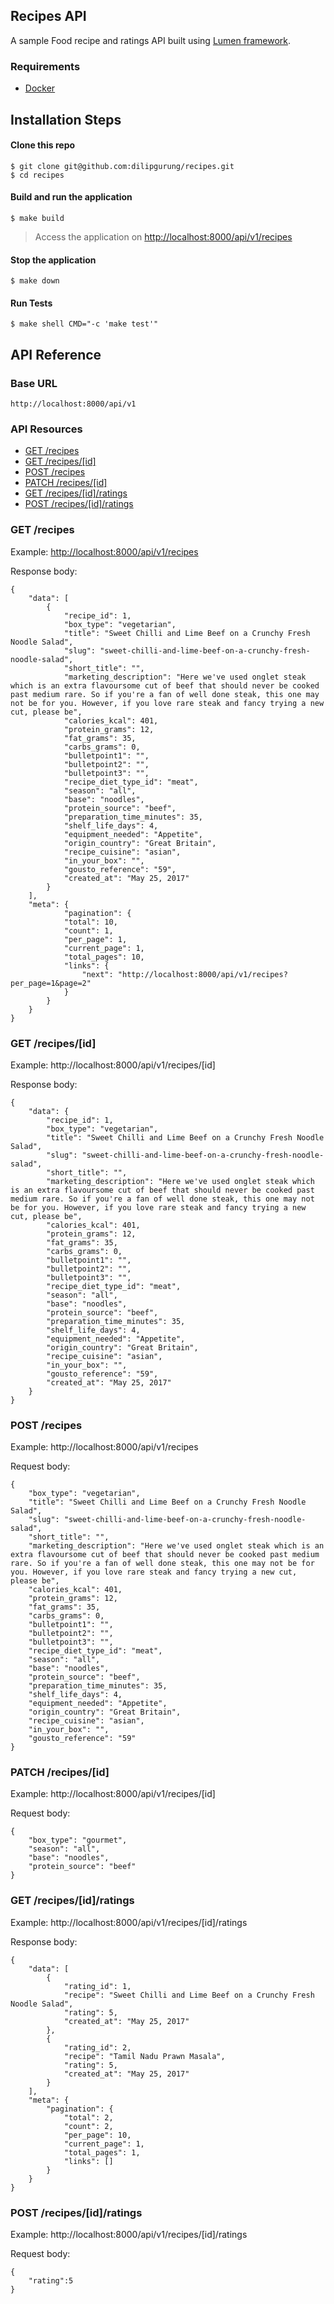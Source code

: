 ## Recipes API
A sample Food recipe and ratings API built using [Lumen framework](https://lumen.laravel.com/).

### Requirements
   - [Docker](https://www.docker.com/get-started)

## Installation Steps

#### Clone this repo
```
$ git clone git@github.com:dilipgurung/recipes.git
$ cd recipes
```	

#### Build and run the application
```
$ make build
```	
> Access the application on [http://localhost:8000/api/v1/recipes](http://localhost:8000/api/v1/recipes)
 

#### Stop the application
```
$ make down
```	

#### Run Tests
```
$ make shell CMD="-c 'make test'"
```


## API Reference

### Base URL 
	http://localhost:8000/api/v1

### API Resources
- [GET /recipes](#get-recipes)
- [GET /recipes/[id]](#get-recipesid)
- [POST /recipes](#post-recipes)
- [PATCH /recipes/[id]](#patch-recipesid)
- [GET /recipes/[id]/ratings](#get-recipesidratings)
- [POST /recipes/[id]/ratings](#post-recipesidratings)


### GET /recipes
Example: [http://localhost:8000/api/v1/recipes](http://localhost:8000/api/v1/recipes)

Response body:

    {
        "data": [
            {
                "recipe_id": 1,
                "box_type": "vegetarian",
                "title": "Sweet Chilli and Lime Beef on a Crunchy Fresh Noodle Salad",
                "slug": "sweet-chilli-and-lime-beef-on-a-crunchy-fresh-noodle-salad",
                "short_title": "",
                "marketing_description": "Here we've used onglet steak which is an extra flavoursome cut of beef that should never be cooked past medium rare. So if you're a fan of well done steak, this one may not be for you. However, if you love rare steak and fancy trying a new cut, please be",
                "calories_kcal": 401,
                "protein_grams": 12,
                "fat_grams": 35,
                "carbs_grams": 0,
                "bulletpoint1": "",
                "bulletpoint2": "",
                "bulletpoint3": "",
                "recipe_diet_type_id": "meat",
                "season": "all",
                "base": "noodles",
                "protein_source": "beef",
                "preparation_time_minutes": 35,
                "shelf_life_days": 4,
                "equipment_needed": "Appetite",
                "origin_country": "Great Britain",
                "recipe_cuisine": "asian",
                "in_your_box": "",
                "gousto_reference": "59",
                "created_at": "May 25, 2017"
            }
        ],
        "meta": {
                "pagination": {
                "total": 10,
                "count": 1,
                "per_page": 1,
                "current_page": 1,
                "total_pages": 10,
                "links": {
                    "next": "http://localhost:8000/api/v1/recipes?per_page=1&page=2"
                }
            }
        }
    }

### GET /recipes/[id]
Example: http://localhost:8000/api/v1/recipes/[id]

Response body:

    {
        "data": {
            "recipe_id": 1,
            "box_type": "vegetarian",
            "title": "Sweet Chilli and Lime Beef on a Crunchy Fresh Noodle Salad",
            "slug": "sweet-chilli-and-lime-beef-on-a-crunchy-fresh-noodle-salad",
            "short_title": "",
            "marketing_description": "Here we've used onglet steak which is an extra flavoursome cut of beef that should never be cooked past medium rare. So if you're a fan of well done steak, this one may not be for you. However, if you love rare steak and fancy trying a new cut, please be",
            "calories_kcal": 401,
            "protein_grams": 12,
            "fat_grams": 35,
            "carbs_grams": 0,
            "bulletpoint1": "",
            "bulletpoint2": "",
            "bulletpoint3": "",
            "recipe_diet_type_id": "meat",
            "season": "all",
            "base": "noodles",
            "protein_source": "beef",
            "preparation_time_minutes": 35,
            "shelf_life_days": 4,
            "equipment_needed": "Appetite",
            "origin_country": "Great Britain",
            "recipe_cuisine": "asian",
            "in_your_box": "",
            "gousto_reference": "59",
            "created_at": "May 25, 2017"
        }
    }

### POST /recipes
Example: http://localhost:8000/api/v1/recipes

Request body:

    {
        "box_type": "vegetarian",
        "title": "Sweet Chilli and Lime Beef on a Crunchy Fresh Noodle Salad",
        "slug": "sweet-chilli-and-lime-beef-on-a-crunchy-fresh-noodle-salad",
        "short_title": "",
        "marketing_description": "Here we've used onglet steak which is an extra flavoursome cut of beef that should never be cooked past medium rare. So if you're a fan of well done steak, this one may not be for you. However, if you love rare steak and fancy trying a new cut, please be",
        "calories_kcal": 401,
        "protein_grams": 12,
        "fat_grams": 35,
        "carbs_grams": 0,
        "bulletpoint1": "",
        "bulletpoint2": "",
        "bulletpoint3": "",
        "recipe_diet_type_id": "meat",
        "season": "all",
        "base": "noodles",
        "protein_source": "beef",
        "preparation_time_minutes": 35,
        "shelf_life_days": 4,
        "equipment_needed": "Appetite",
        "origin_country": "Great Britain",
        "recipe_cuisine": "asian",
        "in_your_box": "",
        "gousto_reference": "59"
    }

### PATCH /recipes/[id]
Example: http://localhost:8000/api/v1/recipes/[id]

Request body:

    {
        "box_type": "gourmet",
        "season": "all",
        "base": "noodles",
        "protein_source": "beef"
    }

### GET /recipes/[id]/ratings
Example: http://localhost:8000/api/v1/recipes/[id]/ratings

Response body:

    {
        "data": [
            {
                "rating_id": 1,
                "recipe": "Sweet Chilli and Lime Beef on a Crunchy Fresh Noodle Salad",
                "rating": 5,
                "created_at": "May 25, 2017"
            },
            {
                "rating_id": 2,
                "recipe": "Tamil Nadu Prawn Masala",
                "rating": 5,
                "created_at": "May 25, 2017"
            }
        ],
        "meta": {
            "pagination": {
                "total": 2,
                "count": 2,
                "per_page": 10,
                "current_page": 1,
                "total_pages": 1,
                "links": []
            }
        }
    }

### POST /recipes/[id]/ratings
Example: http://localhost:8000/api/v1/recipes/[id]/ratings

Request body:

    {
        "rating":5
    }


